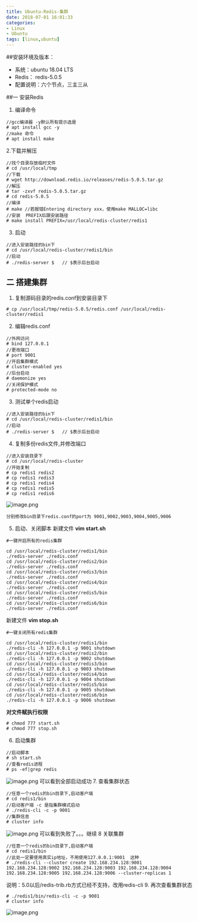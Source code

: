 ```yaml
---
title: Ubuntu-Redis-集群
date: 2018-07-01 16:01:33
categories: 
- Linux 
- Ubuntu
tags: [linux,ubuntu]
---
```



##安装环境及版本：
- 系统：ubuntu 18.04 LTS
- Redis： redis-5.0.5
- 配置说明：六个节点，三主三从

##一 安装Redis
1. 编译命令
```
//gcc编译器 -y默认所有提示选是
# apt install gcc -y
//make 命令
# apt install make
```
2.下载并解压
```
//找个目录存放临时文件
# cd /usr/local/tmp
//下载
# wget http://download.redis.io/releases/redis-5.0.5.tar.gz
//解压
# tar -zxvf redis-5.0.5.tar.gz 
# cd redis-5.0.5
//编译 
# make //若报错Entering directory xxx，使用make MALLOC=libc
//安装  PREFIX后跟安装路径
# make install PREFIX=/usr/local/redis-cluster/redis1
```
3. 启动
```
//进入安装路径的bin下
# cd /usr/local/redis-cluster/redis1/bin
//启动
# ./redis-server $   // $表示后台启动
```
## 二 搭建集群
1. 复制源码目录的redis.conf到安装目录下
```
# cp /usr/local/tmp/redis-5.0.5/redis.conf /usr/local/redis-cluster/redis1
```
2. 编辑redis.conf
```
//外网访问
# bind 127.0.0.1
//更改端口
# port 9001
//开启集群模式
# cluster-enabled yes
//后台启动
# daemonize yes
//关闭保护模式
# protected-mode no 
```
3. 测试单个redis启动
```
//进入安装路径的bin下
# cd /usr/local/redis-cluster/redis1/bin
//启动
# ./redis-server $   // $表示后台启动
```
4. 复制多份redis文件,并修改端口
```
//进入安装目录下
# cd /usr/local/redis-cluster
//开始复制
# cp redis1 redis2
# cp redis1 redis3
# cp redis1 redis4
# cp redis1 redis5
# cp redis1 redis6
```
![image.png](https://upload-images.jianshu.io/upload_images/2803682-342c4d1efce6499b.png?imageMogr2/auto-orient/strip%7CimageView2/2/w/1240)
```
分别修改bin目录下redis.conf的port为 9001,9002,9003,9004,9005,9006
```
5. 启动、关闭脚本
新建文件 **vim start.sh**
```
#一键开启所有的redis集群
 
cd /usr/local/redis-cluster/redis1/bin
./redis-server ./redis.conf
cd /usr/local/redis-cluster/redis2/bin
./redis-server ./redis.conf
cd /usr/local/redis-cluster/redis3/bin
./redis-server ./redis.conf
cd /usr/local/redis-cluster/redis4/bin
./redis-server ./redis.conf
cd /usr/local/redis-cluster/redis5/bin
./redis-server ./redis.conf
cd /usr/local/redis-cluster/redis6/bin
./redis-server ./redis.conf
```
新建文件 **vim stop.sh**
```
#一键关闭所有redis集群
 
cd /usr/local/redis-cluster/redis1/bin
./redis-cli -h 127.0.0.1 -p 9001 shutdown
cd /usr/local/redis-cluster/redis2/bin
./redis-cli -h 127.0.0.1 -p 9002 shutdown
cd /usr/local/redis-cluster/redis3/bin
./redis-cli -h 127.0.0.1 -p 9003 shutdown
cd /usr/local/redis-cluster/redis4/bin
./redis-cli -h 127.0.0.1 -p 9004 shutdown 
cd /usr/local/redis-cluster/redis5/bin
./redis-cli -h 127.0.0.1 -p 9005 shutdown
cd /usr/local/redis-cluster/redis6/bin
./redis-cli -h 127.0.0.1 -p 9006 shutdown
```
**对文件赋执行权限**
```
# chmod 777 start.sh
# chmod 777 stop.sh
```
6. 启动集群
```
//启动脚本
# sh start.sh
//查看redis进程
# ps -ef|grep redis
```
![image.png](https://upload-images.jianshu.io/upload_images/2803682-818952811d8a2fe4.png?imageMogr2/auto-orient/strip%7CimageView2/2/w/1240)
可以看到全部启动成功
7. 查看集群状态
```
//任意一个redis的bin目录下,启动客户端
# cd redis1/bin 
//启动客户端 -c 是指集群模式启动
# ./redis-cli -c -p 9001
//集群信息
# cluster info
```
![image.png](https://upload-images.jianshu.io/upload_images/2803682-aa2943391618b042.png?imageMogr2/auto-orient/strip%7CimageView2/2/w/1240)
可以看到失败了。。。继续
8 关联集群
```
//任意一个redis的bin目录下,启动客户端
# cd redis1/bin
//此处一定要使用真实ip地址，不用使用127.0.0.1:9001  这种
# ./redis-cli --cluster create 192.168.234.128:9001 192.168.234.128:9002 192.168.234.128:9003 192.168.234.128:9004 192.168.234.128:9005 192.168.234.128:9006 --cluster-replicas 1
```
说明：5.0以后/redis-trib.rb方式已经不支持，改用redis-cli
9. 再次查看集群状态
```
# ./redis1/bin/redis-cli -c -p 9001
# cluster info
```
![image.png](https://upload-images.jianshu.io/upload_images/2803682-ca50048cd32dc6de.png?imageMogr2/auto-orient/strip%7CimageView2/2/w/1240)
